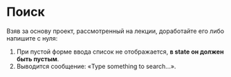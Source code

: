 Поиск
===

Взяв за основу проект, рассмотренный на лекции, доработайте его либо напишите с нуля:

1. При пустой форме ввода список не отображается, **в state он должен быть пустым**.
2. Выводится сообщение: «Type something to search...».

